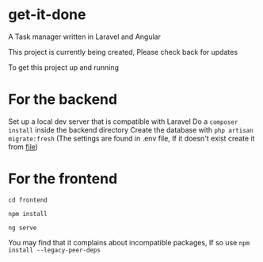# get-it-done
A Task manager written in Laravel and Angular

This project is currently being created, Please check back for updates

To get this project up and running 

# For the backend
Set up a local dev server that is compatible with Laravel
Do a ```composer install``` inside the backend directory
Create the database with ```php artisan migrate:fresh``` (The settings are found in .env file, If it doesn't exist create it from [file](backend/.env.example))

# For the frontend
```cd frontend``` 

```npm install```

```ng serve```

You may find that it complains about incompatible packages, If so use ```npm install --legacy-peer-deps```

